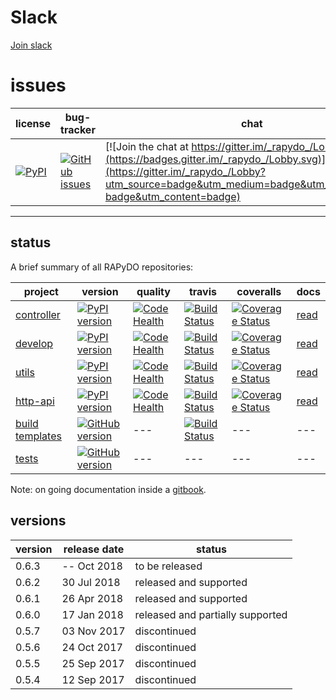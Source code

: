 # Slack

[Join slack](https://join.slack.com/t/rapydo/shared_invite/enQtNDA4OTExMjYwMDg3LWE3YWQ0OGM2MmFiODc0ZDdiYjdjZGU3NjJkNGQ5MTM3MWY2NjA5NmVkNTMzNDcyOWQ2NzMxMzRiY2EyODJkMjM)

# issues

| license | bug-tracker | chat |
| --- | --- | --- |
| [![PyPI](https://img.shields.io/pypi/l/rapydo-utils.svg)](https://github.com/rapydo/core/blob/master/LICENSE) | [![GitHub issues](https://img.shields.io/github/issues/rapydo/issues.svg)](https://github.com/rapydo/issues/issues) | [![Join the chat at https://gitter.im/_rapydo_/Lobby](https://badges.gitter.im/_rapydo_/Lobby.svg)](https://gitter.im/_rapydo_/Lobby?utm_source=badge&utm_medium=badge&utm_campaign=pr-badge&utm_content=badge) |

---

## status 

A brief summary of all RAPyDO repositories:

| project | version | quality | travis | coveralls | docs |
| --- | --- | --- | --- | --- | --- |
| [controller](https://github.com/rapydo/do) | [![PyPI version](https://badge.fury.io/py/rapydo-controller.svg)](https://badge.fury.io/py/rapydo-controller) | [![Code Health](https://landscape.io/github/rapydo/do/master/landscape.svg?style=flat)](https://landscape.io/github/rapydo/do/master)| [![Build Status](https://travis-ci.org/rapydo/do.svg?branch=master)](https://travis-ci.org/rapydo/do) | [![Coverage Status](https://coveralls.io/repos/github/rapydo/do/badge.svg?branch=master)](https://coveralls.io/github/rapydo/do?branch=master) | [read](https://rapydo.github.io/do/) |
| [develop](https://github.com/rapydo/develop) | [![PyPI version](https://badge.fury.io/py/rapydo-develop.svg)](https://badge.fury.io/py/rapydo-utils) | [![Code Health](https://landscape.io/github/rapydo/develop/master/landscape.svg?style=flat)](https://landscape.io/github/rapydo/develop/master) | [![Build Status](https://travis-ci.org/rapydo/develop.svg)](https://travis-ci.org/rapydo/develop) | [![Coverage Status](https://coveralls.io/repos/github/rapydo/develop/badge.svg?branch=master)](https://coveralls.io/github/rapydo/develop?branch=master) | [read](https://rapydo.github.io/develop/) |
| [utils](https://github.com/rapydo/utils) | [![PyPI version](https://badge.fury.io/py/rapydo-utils.svg)](https://badge.fury.io/py/rapydo-utils) | [![Code Health](https://landscape.io/github/rapydo/utils/master/landscape.svg?style=flat)](https://landscape.io/github/rapydo/utils/master) | [![Build Status](https://travis-ci.org/rapydo/utils.svg)](https://travis-ci.org/rapydo/utils) | [![Coverage Status](https://coveralls.io/repos/github/rapydo/utils/badge.svg?branch=master)](https://coveralls.io/github/rapydo/utils?branch=master) | [read](https://rapydo.github.io/utils/) |
| [http-api](https://github.com/rapydo/http-api) | [![PyPI version](https://badge.fury.io/py/rapydo-http.svg)](https://badge.fury.io/py/rapydo-http) | [![Code Health](https://landscape.io/github/rapydo/http-api/master/landscape.svg?style=flat)](https://landscape.io/github/rapydo/http-api/master) | [![Build Status](https://travis-ci.org/rapydo/http-api.svg?branch=master)](https://travis-ci.org/rapydo/http-api) | [![Coverage Status](https://coveralls.io/repos/github/rapydo/http-api/badge.svg?branch=HEAD)](https://coveralls.io/github/rapydo/http-api?branch=HEAD) | [read](https://rapydo.github.io/http-api/) |
| [build templates](https://github.com/rapydo/build-templates) | [![GitHub version](https://img.shields.io/github/tag/rapydo/build-templates.svg)](https://github.com/rapydo/build-templates/releases) | --- | [![Build Status](https://travis-ci.org/rapydo/build-templates.svg?branch=master)](https://travis-ci.org/rapydo/build-templates) | --- | --- |
| [tests](https://github.com/rapydo/tests) | [![GitHub version](https://img.shields.io/github/tag/rapydo/tests.svg)](https://github.com/rapydo/tests/releases) | --- | --- | --- | --- |

Note: on going documentation inside a [gitbook](https://rapydo.gitbooks.io/rapydo/content/).

## versions

| version | release date | status |
| --- | --- | --- |
| 0.6.3 | -- Oct 2018 | to be released |
| 0.6.2 | 30 Jul 2018 | released and supported |
| 0.6.1 | 26 Apr 2018 | released and supported |
| 0.6.0 | 17 Jan 2018 | released and partially supported |
| 0.5.7 | 03 Nov 2017 | discontinued |
| 0.5.6 | 24 Oct 2017 | discontinued |
| 0.5.5 | 25 Sep 2017 | discontinued |
| 0.5.4 | 12 Sep 2017 | discontinued |
